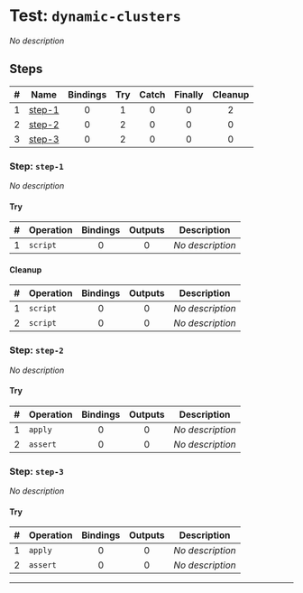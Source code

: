 # Test: `dynamic-clusters`

*No description*

## Steps

| # | Name | Bindings | Try | Catch | Finally | Cleanup |
|:-:|---|:-:|:-:|:-:|:-:|:-:|
| 1 | [step-1](#step-step-1) | 0 | 1 | 0 | 0 | 2 |
| 2 | [step-2](#step-step-2) | 0 | 2 | 0 | 0 | 0 |
| 3 | [step-3](#step-step-3) | 0 | 2 | 0 | 0 | 0 |

### Step: `step-1`

*No description*

#### Try

| # | Operation | Bindings | Outputs | Description |
|:-:|---|:-:|:-:|---|
| 1 | `script` | 0 | 0 | *No description* |

#### Cleanup

| # | Operation | Bindings | Outputs | Description |
|:-:|---|:-:|:-:|---|
| 1 | `script` | 0 | 0 | *No description* |
| 2 | `script` | 0 | 0 | *No description* |

### Step: `step-2`

*No description*

#### Try

| # | Operation | Bindings | Outputs | Description |
|:-:|---|:-:|:-:|---|
| 1 | `apply` | 0 | 0 | *No description* |
| 2 | `assert` | 0 | 0 | *No description* |

### Step: `step-3`

*No description*

#### Try

| # | Operation | Bindings | Outputs | Description |
|:-:|---|:-:|:-:|---|
| 1 | `apply` | 0 | 0 | *No description* |
| 2 | `assert` | 0 | 0 | *No description* |

---

